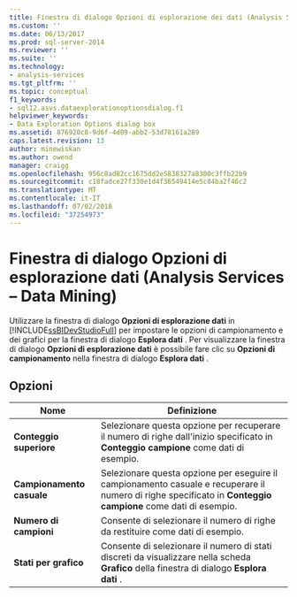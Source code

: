 ```yaml
---
title: Finestra di dialogo Opzioni di esplorazione dei dati (Analysis Services - Data Mining) | Microsoft Docs
ms.custom: ''
ms.date: 06/13/2017
ms.prod: sql-server-2014
ms.reviewer: ''
ms.suite: ''
ms.technology:
- analysis-services
ms.tgt_pltfrm: ''
ms.topic: conceptual
f1_keywords:
- sql12.asvs.dataexplorationoptionsdialog.f1
helpviewer_keywords:
- Data Exploration Options dialog box
ms.assetid: 876920c8-9d6f-4d09-abb2-53d78161a289
caps.latest.revision: 13
author: minewiskan
ms.author: owend
manager: craigg
ms.openlocfilehash: 956c8ad82cc1675dd2e5838327a8300c3ffb22b9
ms.sourcegitcommit: c18fadce27f330e1d4f36549414e5c84ba2f46c2
ms.translationtype: MT
ms.contentlocale: it-IT
ms.lasthandoff: 07/02/2018
ms.locfileid: "37254973"
---
```

# <a name="data-exploration-options-dialog-box-analysis-services---data-mining"></a>Finestra di dialogo Opzioni di esplorazione dati (Analysis Services – Data Mining)
  Utilizzare la finestra di dialogo **Opzioni di esplorazione dati** in [!INCLUDE[ssBIDevStudioFull](../includes/ssbidevstudiofull-md.md)] per impostare le opzioni di campionamento e dei grafici per la finestra di dialogo **Esplora dati** . Per visualizzare la finestra di dialogo **Opzioni di esplorazione dati** è possibile fare clic su **Opzioni di campionamento** nella finestra di dialogo **Esplora dati** .  
  
## <a name="options"></a>Opzioni  
  
|Nome|Definizione|  
|----------|----------------|  
|**Conteggio superiore**|Selezionare questa opzione per recuperare il numero di righe dall'inizio specificato in **Conteggio campione** come dati di esempio.|  
|**Campionamento casuale**|Selezionare questa opzione per eseguire il campionamento casuale e recuperare il numero di righe specificato in **Conteggio campione** come dati di esempio.|  
|**Numero di campioni**|Consente di selezionare il numero di righe da restituire come dati di esempio.|  
|**Stati per grafico**|Consente di selezionare il numero di stati discreti da visualizzare nella scheda **Grafico** della finestra di dialogo **Esplora dati** .|  
  
  
